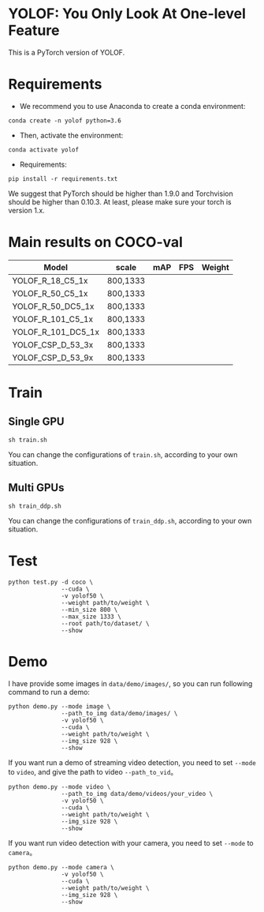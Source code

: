# YOLOF: You Only Look At One-level Feature

This is a PyTorch version of YOLOF.

# Requirements
- We recommend you to use Anaconda to create a conda environment:
```Shell
conda create -n yolof python=3.6
```

- Then, activate the environment:
```Shell
conda activate yolof
```

- Requirements:
```Shell
pip install -r requirements.txt 
```

We suggest that PyTorch should be higher than 1.9.0 and Torchvision should be higher than 0.10.3. At least, please make sure your torch is version 1.x.

# Main results on COCO-val

| Model                                       |  scale     |   mAP   |  FPS  | Weight|
|---------------------------------------------|------------|---------|-------|-------|
| YOLOF_R_18_C5_1x                            |  800,1333  |         |       |       |
| YOLOF_R_50_C5_1x                            |  800,1333  |         |       |       |
| YOLOF_R_50_DC5_1x                           |  800,1333  |         |       |       |
| YOLOF_R_101_C5_1x                           |  800,1333  |         |       |       |
| YOLOF_R_101_DC5_1x                          |  800,1333  |         |       |       |
| YOLOF_CSP_D_53_3x                           |  800,1333  |         |       |       |
| YOLOF_CSP_D_53_9x                           |  800,1333  |         |       |       |


# Train
## Single GPU
```Shell
sh train.sh
```

You can change the configurations of `train.sh`, according to your own situation.

## Multi GPUs
```Shell
sh train_ddp.sh
```

You can change the configurations of `train_ddp.sh`, according to your own situation.

# Test
```Shell
python test.py -d coco \
               --cuda \
               -v yolof50 \
               --weight path/to/weight \
               --min_size 800 \
               --max_size 1333 \
               --root path/to/dataset/ \
               --show
```

# Demo
I have provide some images in `data/demo/images/`, so you can run following command to run a demo:

```Shell
python demo.py --mode image \
               --path_to_img data/demo/images/ \
               -v yolof50 \
               --cuda \
               --weight path/to/weight \
               --img_size 928 \
               --show
```

If you want run a demo of streaming video detection, you need to set `--mode` to `video`, and give the path to video `--path_to_vid`。

```Shell
python demo.py --mode video \
               --path_to_img data/demo/videos/your_video \
               -v yolof50 \
               --cuda \
               --weight path/to/weight \
               --img_size 928 \
               --show
```

If you want run video detection with your camera, you need to set `--mode` to `camera`。

```Shell
python demo.py --mode camera \
               -v yolof50 \
               --cuda \
               --weight path/to/weight \
               --img_size 928 \
               --show
```
